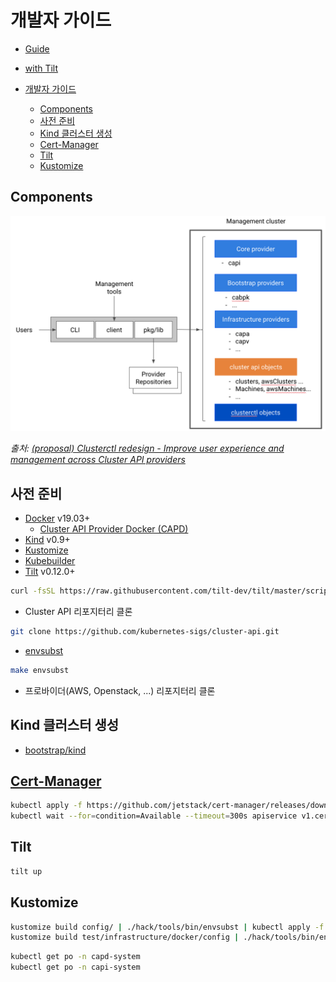 # 개발자 가이드

- [Guide](https://github.com/kubernetes-sigs/cluster-api/blob/master/docs/book/src/developer/guide.md)
- [with Tilt](https://github.com/kubernetes-sigs/cluster-api/blob/master/docs/book/src/developer/tilt.md)

- [개발자 가이드](#개발자-가이드)
  - [Components](#components)
  - [사전 준비](#사전-준비)
  - [Kind 클러스터 생성](#kind-클러스터-생성)
  - [Cert-Manager](#cert-manager)
  - [Tilt](#tilt)
  - [Kustomize](#kustomize)

## Components

![components](../../../images/cluster/components.png)

_출처: [(proposal) Clusterctl redesign - Improve user experience and management across Cluster API providers](https://github.com/kubernetes-sigs/cluster-api/blob/release-0.3/docs/proposals/20191016-clusterctl-redesign.md)_

## 사전 준비

- [Docker](https://docs.docker.com/install/) v19.03+
  - [Cluster API Provider Docker (CAPD)](https://github.com/kubernetes-sigs/cluster-api/tree/master/test/infrastructure/docker)
- [Kind](https://kind.sigs.k8s.io/docs/user/quick-start/#installation) v0.9+
- [Kustomize](https://github.com/kubernetes-sigs/kustomize/blob/master/docs/INSTALL.md)
- [Kubebuilder](../../../kubernetes-katas/operator/building-operator.md)
- [Tilt](https://docs.tilt.dev/install.html) v0.12.0+

```bash
curl -fsSL https://raw.githubusercontent.com/tilt-dev/tilt/master/scripts/install.sh | bash
```

- Cluster API 리포지터리 클론

```bash
git clone https://github.com/kubernetes-sigs/cluster-api.git
```

- [envsubst](https://github.com/drone/envsubst)

```bash
make envsubst
```

- 프로바이더(AWS, Openstack, ...) 리포지터리 클론

## Kind 클러스터 생성

- [bootstrap/kind](../../bootstrap/kind.md)

## [Cert-Manager](https://github.com/jetstack/cert-manager)

```bash
kubectl apply -f https://github.com/jetstack/cert-manager/releases/download/v1.1.0/cert-manager.yaml
kubectl wait --for=condition=Available --timeout=300s apiservice v1.cert-manager.io
```

## Tilt

```bash
tilt up
```

## Kustomize

```bash
kustomize build config/ | ./hack/tools/bin/envsubst | kubectl apply -f -
kustomize build test/infrastructure/docker/config | ./hack/tools/bin/envsubst | kubectl apply -f -
```

```bash
kubectl get po -n capd-system
kubectl get po -n capi-system
```
